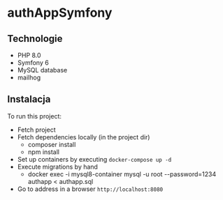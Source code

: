 # authAppSymfony
	
## Technologie
* PHP 8.0
* Symfony 6
* MySQL database
* mailhog
	
## Instalacja
To run this project:

* Fetch project
* Fetch dependencies locally (in the project dir)
    * composer install
    * npm install 
* Set up containers by executing `docker-compose up -d`
* Execute migrations by hand
    * docker exec -i mysql8-container mysql -u root --password=1234 authapp < authapp.sql
* Go to address in a browser `http://localhost:8080`
